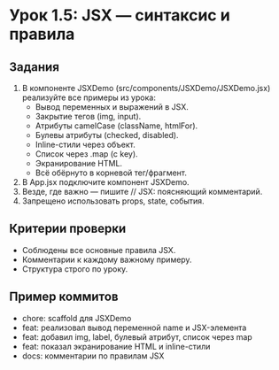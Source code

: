 # Урок 1.5: JSX — синтаксис и правила

## Задания
1. В компоненте JSXDemo (src/components/JSXDemo/JSXDemo.jsx) реализуйте все примеры из урока:
   - Вывод переменных и выражений в JSX.
   - Закрытие тегов (img, input).
   - Атрибуты camelCase (className, htmlFor).
   - Булевы атрибуты (checked, disabled).
   - Inline-стили через объект.
   - Список через .map (с key).
   - Экранирование HTML.
   - Всё обёрнуто в корневой тег/фрагмент.
2. В App.jsx подключите компонент JSXDemo.
3. Везде, где важно — пишите // JSX: поясняющий комментарий.
4. Запрещено использовать props, state, события.

## Критерии проверки
- Соблюдены все основные правила JSX.
- Комментарии к каждому важному примеру.
- Структура строго по уроку.

## Пример коммитов
- chore: scaffold для JSXDemo
- feat: реализовал вывод переменной name и JSX-элемента
- feat: добавил img, label, булевый атрибут, список через map
- feat: показал экранирование HTML и inline-стили
- docs: комментарии по правилам JSX
